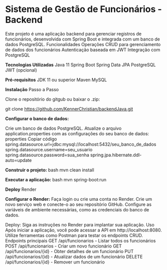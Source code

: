 # **Sistema de Gestão de Funcionários - Backend**

Este projeto é uma aplicação backend para gerenciar registros de funcionários, desenvolvida com Spring Boot e integrada com um banco de dados PostgreSQL.
Funcionalidades
Operações CRUD para gerenciamento de dados dos funcionários
Autenticação baseada em JWT 
Integração com PostgreSQL

**Tecnologias Utilizadas**
Java 11
Spring Boot
Spring Data JPA
PostgreSQL
JWT (opcional)

**Pré-requisitos**
JDK 11 ou superior
Maven
MySQL

**Instalação**
Passo a Passo

Clone o repositório do gitgub ou baixar o .zip:

git clone <https://github.com/KennerChristian/backendJava.git>



**Configurar o banco de dados:**

Crie um banco de dados PostgreSQL.
Atualize o arquivo application.properties com as configurações do seu banco de dados:
properties
Copiar código
spring.datasource.url=jdbc:mysql://localhost:5432/seu_banco_de_dados
spring.datasource.username=seu_usuario
spring.datasource.password=sua_senha
spring.jpa.hibernate.ddl-auto=update


**Construir o projeto:**
bash
mvn clean install

**Executar a aplicação:**
bash
mvn spring-boot:run


**Deploy**
Render

**Configurar o Render:**
Faça login ou crie uma conta no Render.
Crie um novo serviço web e conecte-o ao seu repositório GitHub.
Configure as variáveis de ambiente necessárias, como as credenciais do banco de dados.

Deploy:
Siga as instruções no Render para implantar sua aplicação.
Uso
Após iniciar a aplicação, você pode acessar a API em http://localhost:8080. Utilize ferramentas como Postman para testar os endpoints CRUD.
Endpoints principais
GET /api/funcionarios - Listar todos os funcionários
POST /api/funcionarios - Criar um novo funcionário
GET /api/funcionarios/{id} - Obter detalhes de um funcionário
PUT /api/funcionarios/{id} - Atualizar dados de um funcionário
DELETE /api/funcionarios/{id} - Remover um funcionário